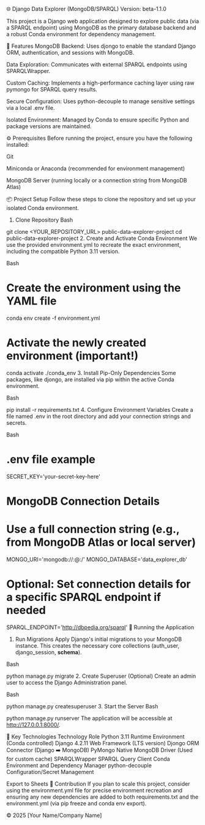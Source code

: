 🌐 Django Data Explorer (MongoDB/SPARQL)
Version: beta-1.1.0

This project is a Django web application designed to explore public data (via a SPARQL endpoint) using MongoDB as the primary database backend and a robust Conda environment for dependency management.

🚀 Features
MongoDB Backend: Uses djongo to enable the standard Django ORM, authentication, and sessions with MongoDB.

Data Exploration: Communicates with external SPARQL endpoints using SPARQLWrapper.

Custom Caching: Implements a high-performance caching layer using raw pymongo for SPARQL query results.

Secure Configuration: Uses python-decouple to manage sensitive settings via a local .env file.

Isolated Environment: Managed by Conda to ensure specific Python and package versions are maintained.

⚙️ Prerequisites
Before running the project, ensure you have the following installed:

Git

Miniconda or Anaconda (recommended for environment management)

MongoDB Server (running locally or a connection string from MongoDB Atlas)

📦 Project Setup
Follow these steps to clone the repository and set up your isolated Conda environment.

1. Clone Repository
Bash

git clone <YOUR_REPOSITORY_URL> public-data-explorer-project
cd public-data-explorer-project
2. Create and Activate Conda Environment
We use the provided environment.yml to recreate the exact environment, including the compatible Python 3.11 version.

Bash

# Create the environment using the YAML file
conda env create -f environment.yml

# Activate the newly created environment (important!)
conda activate ./conda_env
3. Install Pip-Only Dependencies
Some packages, like djongo, are installed via pip within the active Conda environment.

Bash

pip install -r requirements.txt
4. Configure Environment Variables
Create a file named .env in the root directory and add your connection strings and secrets.

Bash

# .env file example
SECRET_KEY='your-secret-key-here'

# MongoDB Connection Details
# Use a full connection string (e.g., from MongoDB Atlas or local server)
MONGO_URI='mongodb://<USER>:<PASSWORD>@<HOST>:<PORT>/'
MONGO_DATABASE='data_explorer_db'

# Optional: Set connection details for a specific SPARQL endpoint if needed
SPARQL_ENDPOINT='http://dbpedia.org/sparql'
🏃 Running the Application
1. Run Migrations
Apply Django's initial migrations to your MongoDB instance. This creates the necessary core collections (auth_user, django_session, __schema__).

Bash

python manage.py migrate
2. Create Superuser (Optional)
Create an admin user to access the Django Administration panel.

Bash

python manage.py createsuperuser
3. Start the Server
Bash

python manage.py runserver
The application will be accessible at http://127.0.0.1:8000/.

🧩 Key Technologies
Technology	Role
Python 3.11	Runtime Environment (Conda controlled)
Django 4.2.11	Web Framework (LTS version)
Djongo	ORM Connector (Django ➡️ MongoDB)
PyMongo	Native MongoDB Driver (Used for custom cache)
SPARQLWrapper	SPARQL Query Client
Conda	Environment and Dependency Manager
python-decouple	Configuration/Secret Management

Export to Sheets
🤝 Contribution
If you plan to scale this project, consider using the environment.yml file for precise environment recreation and ensuring any new dependencies are added to both requirements.txt and the environment.yml (via pip freeze and conda env export).

© 2025 [Your Name/Company Name]
